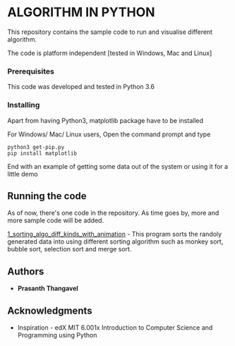 # ALGORITHM IN PYTHON

This repository contains the sample code to run and visualise different algorithm.

The code is platform independent [tested in Windows, Mac and Linux]


### Prerequisites

This code was developed and tested in Python 3.6


### Installing

Apart from having Python3, matplotlib package have to be installed

For Windows/ Mac/ Linux users,
	  Open the command prompt and type  

```
python3 get-pip.py
pip install matplotlib
```

End with an example of getting some data out of the system or using it for a little demo

## Running the code

As of now, there's one code in the repository. 
As time goes by, more and more sample code will be added.

[1_sorting_algo_diff_kinds_with_animation](https://github.com/PRASANTH-NTU/PYTHON_ALGORITHM/blob/master/1_sorting_algo_diff_kinds_with_animation.py) - This program sorts the randoly generated data into using different sorting algorithm such as monkey sort, bubble sort, selection sort and merge sort.


## Authors

* **Prasanth Thangavel**

## Acknowledgments

* Inspiration - edX MIT 6.001x Introduction to Computer Science and Programming using Python
